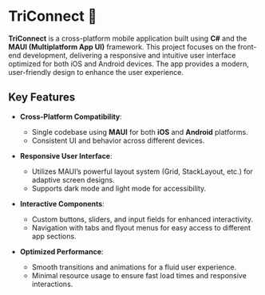 # TriConnect 📱

**TriConnect** is a cross-platform mobile application built using **C#** and the **MAUI (Multiplatform App UI)** framework. This project focuses on the front-end development, delivering a responsive and intuitive user interface optimized for both iOS and Android devices. The app provides a modern, user-friendly design to enhance the user experience.

## Key Features

- **Cross-Platform Compatibility**:
  - Single codebase using **MAUI** for both **iOS** and **Android** platforms.
  - Consistent UI and behavior across different devices.

- **Responsive User Interface**:
  - Utilizes MAUI’s powerful layout system (Grid, StackLayout, etc.) for adaptive screen designs.
  - Supports dark mode and light mode for accessibility.

- **Interactive Components**:
  - Custom buttons, sliders, and input fields for enhanced interactivity.
  - Navigation with tabs and flyout menus for easy access to different app sections.

- **Optimized Performance**:
  - Smooth transitions and animations for a fluid user experience.
  - Minimal resource usage to ensure fast load times and responsive interactions.
